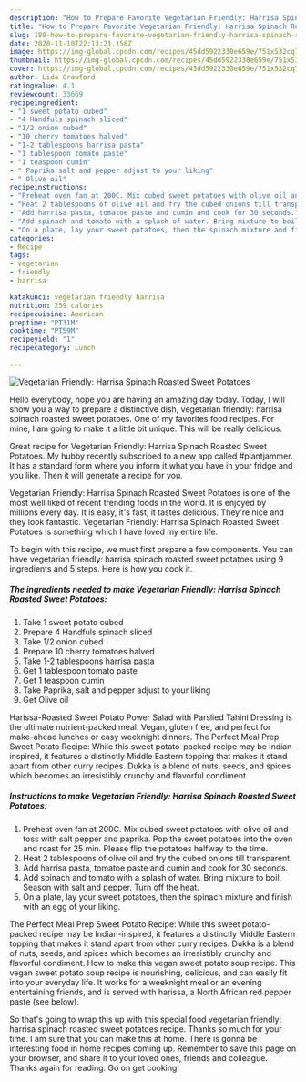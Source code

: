 ```yaml
---
description: "How to Prepare Favorite Vegetarian Friendly: Harrisa Spinach Roasted Sweet Potatoes"
title: "How to Prepare Favorite Vegetarian Friendly: Harrisa Spinach Roasted Sweet Potatoes"
slug: 189-how-to-prepare-favorite-vegetarian-friendly-harrisa-spinach-roasted-sweet-potatoes
date: 2020-11-10T22:13:21.158Z
image: https://img-global.cpcdn.com/recipes/45dd5922330e659e/751x532cq70/vegetarian-friendly-harrisa-spinach-roasted-sweet-potatoes-recipe-main-photo.jpg
thumbnail: https://img-global.cpcdn.com/recipes/45dd5922330e659e/751x532cq70/vegetarian-friendly-harrisa-spinach-roasted-sweet-potatoes-recipe-main-photo.jpg
cover: https://img-global.cpcdn.com/recipes/45dd5922330e659e/751x532cq70/vegetarian-friendly-harrisa-spinach-roasted-sweet-potatoes-recipe-main-photo.jpg
author: Lida Crawford
ratingvalue: 4.1
reviewcount: 33669
recipeingredient:
- "1 sweet potato cubed"
- "4 Handfuls spinach sliced"
- "1/2 onion cubed"
- "10 cherry tomatoes halved"
- "1-2 tablespoons harrisa pasta"
- "1 tablespoon tomato paste"
- "1 teaspoon cumin"
- " Paprika salt and pepper adjust to your liking"
- " Olive oil"
recipeinstructions:
- "Preheat oven fan at 200C. Mix cubed sweet potatoes with olive oil and toss with salt pepper and paprika. Pop the sweet potatoes into the oven and roast for 25 min. Please flip the potatoes halfway to the time."
- "Heat 2 tablespoons of olive oil and fry the cubed onions till transparent."
- "Add harrisa pasta, tomatoe paste and cumin and cook for 30 seconds."
- "Add spinach and tomato with a splash of water. Bring mixture to boil. Season with salt and pepper. Turn off the heat."
- "On a plate, lay your sweet potatoes, then the spinach mixture and finish with an egg of your liking."
categories:
- Recipe
tags:
- vegetarian
- friendly
- harrisa

katakunci: vegetarian friendly harrisa 
nutrition: 259 calories
recipecuisine: American
preptime: "PT31M"
cooktime: "PT59M"
recipeyield: "1"
recipecategory: Lunch

---
```



![Vegetarian Friendly: Harrisa Spinach Roasted Sweet Potatoes](https://img-global.cpcdn.com/recipes/45dd5922330e659e/751x532cq70/vegetarian-friendly-harrisa-spinach-roasted-sweet-potatoes-recipe-main-photo.jpg)

Hello everybody, hope you are having an amazing day today. Today, I will show you a way to prepare a distinctive dish, vegetarian friendly: harrisa spinach roasted sweet potatoes. One of my favorites food recipes. For mine, I am going to make it a little bit unique. This will be really delicious.

Great recipe for Vegetarian Friendly: Harrisa Spinach Roasted Sweet Potatoes. My hubby recently subscribed to a new app called #plantjammer. It has a standard form where you inform it what you have in your fridge and you like. Then it will generate a recipe for you.

Vegetarian Friendly: Harrisa Spinach Roasted Sweet Potatoes is one of the most well liked of recent trending foods in the world. It is enjoyed by millions every day. It is easy, it's fast, it tastes delicious. They're nice and they look fantastic. Vegetarian Friendly: Harrisa Spinach Roasted Sweet Potatoes is something which I have loved my entire life.


To begin with this recipe, we must first prepare a few components. You can have vegetarian friendly: harrisa spinach roasted sweet potatoes using 9 ingredients and 5 steps. Here is how you cook it.

<!--inarticleads1-->

##### The ingredients needed to make Vegetarian Friendly: Harrisa Spinach Roasted Sweet Potatoes:

1. Take 1 sweet potato cubed
1. Prepare 4 Handfuls spinach sliced
1. Take 1/2 onion cubed
1. Prepare 10 cherry tomatoes halved
1. Take 1-2 tablespoons harrisa pasta
1. Get 1 tablespoon tomato paste
1. Get 1 teaspoon cumin
1. Take  Paprika, salt and pepper adjust to your liking
1. Get  Olive oil


Harissa-Roasted Sweet Potato Power Salad with Parslied Tahini Dressing is the ultimate nutrient-packed meal. Vegan, gluten free, and perfect for make-ahead lunches or easy weeknight dinners. The Perfect Meal Prep Sweet Potato Recipe: While this sweet potato-packed recipe may be Indian-inspired, it features a distinctly Middle Eastern topping that makes it stand apart from other curry recipes. Dukka is a blend of nuts, seeds, and spices which becomes an irresistibly crunchy and flavorful condiment. 

<!--inarticleads2-->

##### Instructions to make Vegetarian Friendly: Harrisa Spinach Roasted Sweet Potatoes:

1. Preheat oven fan at 200C. Mix cubed sweet potatoes with olive oil and toss with salt pepper and paprika. Pop the sweet potatoes into the oven and roast for 25 min. Please flip the potatoes halfway to the time.
1. Heat 2 tablespoons of olive oil and fry the cubed onions till transparent.
1. Add harrisa pasta, tomatoe paste and cumin and cook for 30 seconds.
1. Add spinach and tomato with a splash of water. Bring mixture to boil. Season with salt and pepper. Turn off the heat.
1. On a plate, lay your sweet potatoes, then the spinach mixture and finish with an egg of your liking.


The Perfect Meal Prep Sweet Potato Recipe: While this sweet potato-packed recipe may be Indian-inspired, it features a distinctly Middle Eastern topping that makes it stand apart from other curry recipes. Dukka is a blend of nuts, seeds, and spices which becomes an irresistibly crunchy and flavorful condiment. How to make this vegan sweet potato soup recipe. This vegan sweet potato soup recipe is nourishing, delicious, and can easily fit into your everyday life. It works for a weeknight meal or an evening entertaining friends, and is served with harissa, a North African red pepper paste (see below). 

So that's going to wrap this up with this special food vegetarian friendly: harrisa spinach roasted sweet potatoes recipe. Thanks so much for your time. I am sure that you can make this at home. There is gonna be interesting food in home recipes coming up. Remember to save this page on your browser, and share it to your loved ones, friends and colleague. Thanks again for reading. Go on get cooking!
